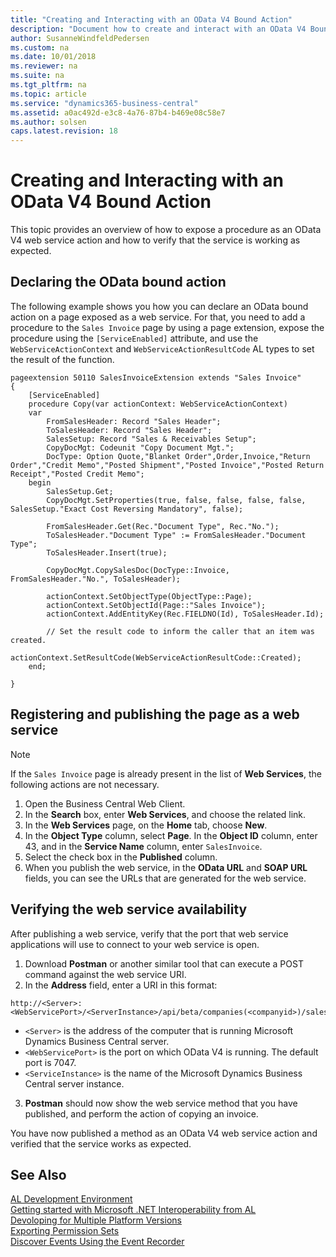 ```yaml
---
title: "Creating and Interacting with an OData V4 Bound Action"
description: "Document how to create and interact with an OData V4 Bound Action in AL."
author: SusanneWindfeldPedersen
ms.custom: na
ms.date: 10/01/2018
ms.reviewer: na
ms.suite: na
ms.tgt_pltfrm: na
ms.topic: article
ms.service: "dynamics365-business-central"
ms.assetid: a0ac492d-e3c8-4a76-87b4-b469e08c58e7
ms.author: solsen
caps.latest.revision: 18
---
```


# Creating and Interacting with an OData V4 Bound Action

This topic provides an overview of how to expose a procedure as an OData V4 web service action and how to verify that the service is working as expected.

## Declaring the OData bound action

The following example shows you how you can declare an OData bound action on a page exposed as a web service. For that, you need to add a procedure to the `Sales Invoice` page by using a page extension, expose the procedure using the `[ServiceEnabled]` attribute, and use the `WebServiceActionContext` and `WebServiceActionResultCode` AL types to set the result of the function.  

```al
pageextension 50110 SalesInvoiceExtension extends "Sales Invoice"
{
    [ServiceEnabled]
    procedure Copy(var actionContext: WebServiceActionContext)
    var
        FromSalesHeader: Record "Sales Header";
        ToSalesHeader: Record "Sales Header";
        SalesSetup: Record "Sales & Receivables Setup";
        CopyDocMgt: Codeunit "Copy Document Mgt.";
        DocType: Option Quote,"Blanket Order",Order,Invoice,"Return Order","Credit Memo","Posted Shipment","Posted Invoice","Posted Return Receipt","Posted Credit Memo";
    begin
        SalesSetup.Get;
        CopyDocMgt.SetProperties(true, false, false, false, false, SalesSetup."Exact Cost Reversing Mandatory", false);

        FromSalesHeader.Get(Rec."Document Type", Rec."No.");
        ToSalesHeader."Document Type" := FromSalesHeader."Document Type";
        ToSalesHeader.Insert(true);

        CopyDocMgt.CopySalesDoc(DocType::Invoice, FromSalesHeader."No.", ToSalesHeader);

        actionContext.SetObjectType(ObjectType::Page);
        actionContext.SetObjectId(Page::"Sales Invoice");
        actionContext.AddEntityKey(Rec.FIELDNO(Id), ToSalesHeader.Id);

        // Set the result code to inform the caller that an item was created.
        actionContext.SetResultCode(WebServiceActionResultCode::Created);
    end;

}
```

## Registering and publishing the page as a web service

> [!NOTE]  
> If the `Sales Invoice` page is already present in the list of **Web Services**, the following actions are not necessary.

1. Open the Business Central Web Client.
2. In the **Search** box, enter **Web Services**, and choose the related link.
3. In the **Web Services** page, on the **Home** tab, choose **New**.
4. In the **Object Type** column, select **Page**. In the **Object ID** column, enter 43, and in the **Service Name** column, enter `SalesInvoice`.
5. Select the check box in the **Published** column. 
6. When you publish the web service, in the **OData URL** and **SOAP URL** fields, you can see the URLs that are generated for the web service. 

## Verifying the web service availability  

After publishing a web service, verify that the port that web service applications will use to connect to your web service is open.  

1. Download **Postman** or another similar tool that can execute a POST command against the web service URI.  
2. In the **Address** field, enter a URI in this format:    

```
http://<Server>:<WebServicePort>/<ServerInstance>/api/beta/companies(<companyid>)/salesInvoices(<invoiceid>)/Microsoft.NAV.Copy)
```

- `<Server>` is the address of the computer that is running Microsoft Dynamics Business Central server.
- `<WebServicePort>` is the port on which OData V4 is running. The default port is 7047.
- `<ServiceInstance>` is the name of the Microsoft Dynamics Business Central server instance.  

3. **Postman** should now show the web service method that you have published, and perform the action of copying an invoice.

You have now published a method as an OData V4 web service action and verified that the service works as expected.

## See Also
[AL Development Environment](devenv-reference-overview.md)  
[Getting started with Microsoft .NET Interoperability from AL](devenv-get-started-call-dotnet-from-al.md)  
[Devoloping for Multiple Platform Versions](devenv-developing-for-multiple-platform-versions.md)  
[Exporting Permission Sets](devenv-export-permission-sets.md)  
[Discover Events Using the Event Recorder](devenv-events-discoverability.md)    


